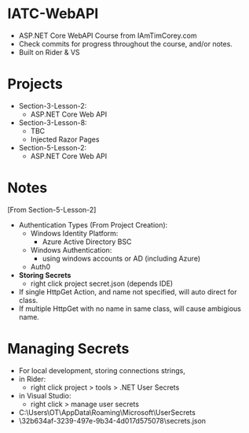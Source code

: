 # IATC-WebAPI

- ASP.NET Core WebAPI Course from IAmTimCorey.com </br>
- Check commits for progress throughout the course, and/or notes. </br>
- Built on Rider & VS

# Projects
- Section-3-Lesson-2:
    - ASP.NET Core Web API
- Section-3-Lesson-8:
    - TBC
    - Injected Razor Pages
- Section-5-Lesson-2:
    - ASP.NET Core Web API

# Notes
[From Section-5-Lesson-2]
- Authentication Types (From Project Creation):
    - Windows Identity Platform:
        - Azure Active Directory BSC
    - Windows Authentication:
        - using windows accounts or AD (including Azure)
    - Auth0
- <strong>Storing Secrets</strong>
    - right click project secret.json (depends IDE)
- If single HttpGet Action, and name not specified, will auto direct for class.
- If multiple HttpGet with no name in same class, will cause ambigious name.
# Managing Secrets
- For local development, storing connections strings,
- in Rider:
    - right click project > tools > .NET User Secrets
- in Visual Studio:
    - right click > manage user secrets
- C:\Users\OT\AppData\Roaming\Microsoft\UserSecrets
- \32b634af-3239-497e-9b34-4d017d575078\secrets.json



